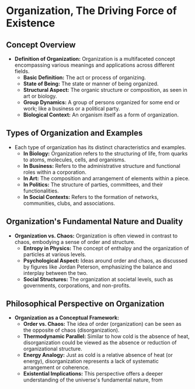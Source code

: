 # Organization, The Driving Force of Existence

## Concept Overview

- **Definition of Organization:** Organization is a multifaceted concept encompassing various meanings and applications across different fields.
  - **Basic Definition:** The act or process of organizing.
  - **State of Being:** The state or manner of being organized.
  - **Structural Aspect:** The organic structure or composition, as seen in art or biology.
  - **Group Dynamics:** A group of persons organized for some end or work; like a business or a political party.
  - **Biological Context:** An organism itself as a form of organization.

## Types of Organization and Examples

- Each type of organization has its distinct characteristics and examples.
  - **In Biology:** Organization refers to the structuring of life, from quarks to atoms, molecules, cells, and organisms.
  - **In Business:** Refers to the administrative structure and functional roles within a corporation.
  - **In Art:** The composition and arrangement of elements within a piece.
  - **In Politics:** The structure of parties, committees, and their functionalities.
  - **In Social Contexts:** Refers to the formation of networks, communities, clubs, and associations.

## Organization's Fundamental Nature and Duality

- **Organization vs. Chaos:** Organization is often viewed in contrast to chaos, embodying a sense of order and structure.
  - **Entropy in Physics:** The concept of enthalpy and the organization of particles at various levels.
  - **Psychological Aspect:** Ideas around order and chaos, as discussed by figures like Jordan Peterson, emphasizing the balance and interplay between the two.
  - **Social Structures:** The organization at societal levels, such as governments, corporations, and non-profits.

## Philosophical Perspective on Organization

- **Organization as a Conceptual Framework:**
  - **Order vs. Chaos:** The idea of order (organization) can be seen as the opposite of chaos (disorganization).
  - **Thermodynamic Parallel:** Similar to how cold is the absence of heat, disorganization could be viewed as the absence or reduction of organizational structure.
  - **Energy Analogy:** Just as cold is a relative absence of heat (or energy), disorganization represents a lack of systematic arrangement or coherence.
  - **Existential Implications:** This perspective offers a deeper understanding of the universe's fundamental nature, from

